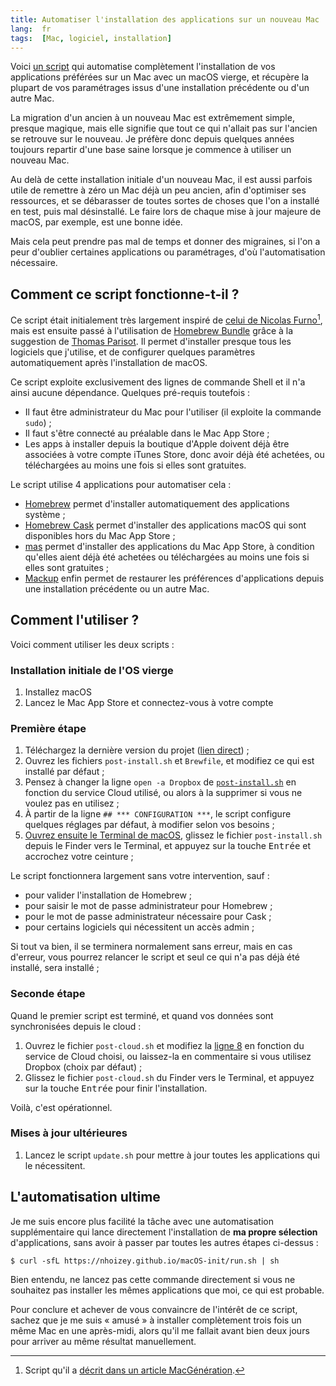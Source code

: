 ```yaml
---
title: Automatiser l'installation des applications sur un nouveau Mac
lang:  fr
tags:  [Mac, logiciel, installation]
---
```


Voici [un script](https://github.com/nhoizey/macOS-init) qui automatise complètement l'installation de vos applications préférées sur un Mac avec un macOS vierge, et récupère la plupart de vos paramétrages issus d'une installation précédente ou d'un autre Mac.

La migration d'un ancien à un nouveau Mac est extrêmement simple, presque magique, mais elle signifie que tout ce qui n'allait pas sur l'ancien se retrouve sur le nouveau. Je préfère donc depuis quelques années toujours repartir d'une base saine lorsque je commence à utiliser un nouveau Mac.

Au delà de cette installation initiale d'un nouveau Mac, il est aussi parfois utile de remettre à zéro un Mac déjà un peu ancien, afin d'optimiser ses ressources, et se débarasser de toutes sortes de choses que l'on a installé en test, puis mal désinstallé. Le faire lors de chaque mise à jour majeure de macOS, par exemple, est une bonne idée.

Mais cela peut prendre pas mal de temps et donner des migraines, si l'on a peur d'oublier certaines applications ou paramétrages, d'où l'automatisation nécessaire.

## Comment ce script fonctionne-t-il ?

Ce script était initialement très largement inspiré de [celui de Nicolas Furno](https://github.com/nicolinuxfr/macOS-post-installation)[^furno], mais est ensuite passé à l'utilisation de [Homebrew Bundle](https://github.com/Homebrew/homebrew-bundle) grâce à la suggestion de [Thomas Parisot](https://twitter.com/oncletom). Il permet d'installer presque tous les logiciels que j'utilise, et de configurer quelques paramètres automatiquement après l'installation de macOS.

[^furno]: Script qu'il a [décrit dans un article MacGénération](https://www.macg.co/logiciels/2017/01/un-script-pour-configurer-automatiquement-un-nouveau-mac-96652).

Ce script exploite exclusivement des lignes de commande Shell et il n'a ainsi aucune dépendance. Quelques pré-requis toutefois :

- Il faut être administrateur du Mac pour l'utiliser (il exploite la commande `sudo`) ;
- Il faut s'être connecté au préalable dans le Mac App Store ;
- Les apps à installer depuis la boutique d'Apple doivent déjà être associées à votre compte iTunes Store, donc avoir déjà été achetées, ou téléchargées au moins une fois si elles sont gratuites.

Le script utilise 4 applications pour automatiser cela :

- [Homebrew](http://brew.sh "Homebrew — The missing package manager for macOS") permet d'installer automatiquement des applications système ;
- [Homebrew Cask](https://caskroom.github.io) permet d'installer des applications macOS qui sont disponibles hors du Mac App Store ;
- [mas](https://github.com/mas-cli/mas) permet d'installer des applications du Mac App Store, à condition qu'elles aient déjà été achetées ou téléchargées au moins une fois si elles sont gratuites ;
- [Mackup](https://github.com/lra/mackup) enfin permet de restaurer les préférences d'applications depuis une installation précédente ou un autre Mac.

## Comment l'utiliser ?

Voici comment utiliser les deux scripts :

### Installation initiale de l'OS vierge

1. Installez macOS
1. Lancez le Mac App Store et connectez-vous à votre compte

### Première étape

1. Téléchargez la dernière version du projet ([lien direct](https://github.com/nhoizey/macOS-init/archive/master.zip)) ;
1. Ouvrez les fichiers `post-install.sh` et `Brewfile`, et modifiez ce qui est installé par défaut ;
1. Pensez à changer la ligne `open -a Dropbox` de [`post-install.sh`](https://github.com/nhoizey/macOS-init/blob/master/post-install.sh) en fonction du service Cloud utilisé, ou alors à la supprimer si vous ne voulez pas en utilisez ;
1. À partir de la ligne `## *** CONFIGURATION ***`, le script configure quelques réglages par défaut, à modifier selon vos besoins ;
1. [Ouvrez ensuite le Terminal de macOS](http://fr.wikihow.com/ouvrir-le-Terminal-sur-un-Mac), glissez le fichier `post-install.sh` depuis le Finder vers le Terminal, et appuyez sur la touche <kbd>Entrée</kbd> et accrochez votre ceinture ;

Le script fonctionnera largement sans votre intervention, sauf :

  - pour valider l'installation de Homebrew ;
  - pour saisir le mot de passe administrateur pour Homebrew ;
  - pour le mot de passe administrateur nécessaire pour Cask ;
  - pour certains logiciels qui nécessitent un accès admin ;

Si tout va bien, il se terminera normalement sans erreur, mais en cas d'erreur, vous pourrez relancer le script et seul ce qui n'a pas déjà été installé, sera installé ;

### Seconde étape

Quand le premier script est terminé, et quand vos données sont synchronisées depuis le cloud :

1. Ouvrez le fichier `post-cloud.sh` et modifiez la [ligne 8](https://github.com/nhoizey/macOS-init/blob/master/post-cloud.sh#L8) en fonction du service de Cloud choisi, ou laissez-la en commentaire si vous utilisez Dropbox (choix par défaut) ;
1. Glissez le fichier `post-cloud.sh` du Finder vers le Terminal, et appuyez sur la touche <kbd>Entrée</kbd> pour finir l'installation.

Voilà, c'est opérationnel.

### Mises à jour ultérieures

1. Lancez le script `update.sh` pour mettre à jour toutes les applications qui le nécessitent.

## L'automatisation ultime

Je me suis encore plus facilité la tâche avec une automatisation supplémentaire qui lance directement l'installation de **ma propre sélection** d'applications, sans avoir à passer par toutes les autres étapes ci-dessus :

```shell
$ curl -sfL https://nhoizey.github.io/macOS-init/run.sh | sh
```

Bien entendu, ne lancez pas cette commande directement si vous ne souhaitez pas installer les mêmes applications que moi, ce qui est probable.

Pour conclure et achever de vous convaincre de l'intérêt de ce script, sachez que je me suis « amusé » à installer complètement trois fois un même Mac en une après-midi, alors qu'il me fallait avant bien deux jours pour arriver au même résultat manuellement.
